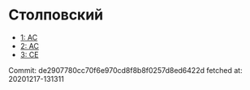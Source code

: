 # Столповский
- [1: AC](1.md)
- [2: AC](2.md)
- [3: CE](3.md)

Commit: de2907780cc70f6e970cd8f8b8f0257d8ed6422d
 fetched at: 20201217-131311
